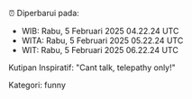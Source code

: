 ⏰ Diperbarui pada:
- WIB: Rabu, 5 Februari 2025 04.22.24 UTC
- WITA: Rabu, 5 Februari 2025 05.22.24 UTC
- WIT: Rabu, 5 Februari 2025 06.22.24 UTC

Kutipan Inspiratif:
"Cant talk, telepathy only!"


Kategori: funny

